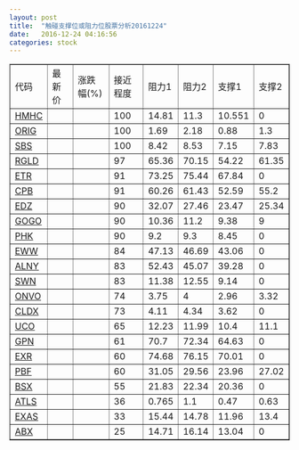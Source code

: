 ```yaml
---
layout: post
title:  "触碰支撑位或阻力位股票分析20161224"
date:   2016-12-24 04:16:56
categories: stock
---
```

<script type="text/javascript">
var stockList = []
stockList.push('gb_hmhc');
stockList.push('gb_orig');
stockList.push('gb_sbs');
stockList.push('gb_rgld');
stockList.push('gb_etr');
stockList.push('gb_cpb');
stockList.push('gb_edz');
stockList.push('gb_gogo');
stockList.push('gb_phk');
stockList.push('gb_eww');
stockList.push('gb_alny');
stockList.push('gb_swn');
stockList.push('gb_onvo');
stockList.push('gb_cldx');
stockList.push('gb_uco');
stockList.push('gb_gpn');
stockList.push('gb_exr');
stockList.push('gb_pbf');
stockList.push('gb_bsx');
stockList.push('gb_atls');
stockList.push('gb_exas');
stockList.push('gb_abx');
</script>
<table border="1">
 <tr>
 <td>代码</td>
 <td>最新价</td>
 <td>涨跌幅(%)</td>
 <td>接近程度</td>
 <td>阻力1</td>
 <td>阻力2</td>
 <td>支撑1</td>
 <td>支撑2</td>
</tr>
  <tr id="hmhc" class="red">
  <td><a href="http://stock.finance.sina.com.cn/usstock/quotes/HMHC.html" target="_blank">HMHC</a></td><td></td><td></td><td>100</td><td>14.81</td><td>11.3</td><td>10.551</td><td>0</td></tr>
  <tr id="orig" class="red">
  <td><a href="http://stock.finance.sina.com.cn/usstock/quotes/ORIG.html" target="_blank">ORIG</a></td><td></td><td></td><td>100</td><td>1.69</td><td>2.18</td><td>0.88</td><td>1.3</td></tr>
  <tr id="sbs" class="red">
  <td><a href="http://stock.finance.sina.com.cn/usstock/quotes/SBS.html" target="_blank">SBS</a></td><td></td><td></td><td>100</td><td>8.42</td><td>8.53</td><td>7.15</td><td>7.83</td></tr>
  <tr id="rgld" class="green">
  <td><a href="http://stock.finance.sina.com.cn/usstock/quotes/RGLD.html" target="_blank">RGLD</a></td><td></td><td></td><td>97</td><td>65.36</td><td>70.15</td><td>54.22</td><td>61.35</td></tr>
  <tr id="etr" class="red">
  <td><a href="http://stock.finance.sina.com.cn/usstock/quotes/ETR.html" target="_blank">ETR</a></td><td></td><td></td><td>91</td><td>73.25</td><td>75.44</td><td>67.84</td><td>0</td></tr>
  <tr id="cpb" class="green">
  <td><a href="http://stock.finance.sina.com.cn/usstock/quotes/CPB.html" target="_blank">CPB</a></td><td></td><td></td><td>91</td><td>60.26</td><td>61.43</td><td>52.59</td><td>55.2</td></tr>
  <tr id="edz" class="red">
  <td><a href="http://stock.finance.sina.com.cn/usstock/quotes/EDZ.html" target="_blank">EDZ</a></td><td></td><td></td><td>90</td><td>32.07</td><td>27.46</td><td>23.47</td><td>25.34</td></tr>
  <tr id="gogo" class="green">
  <td><a href="http://stock.finance.sina.com.cn/usstock/quotes/GOGO.html" target="_blank">GOGO</a></td><td></td><td></td><td>90</td><td>10.36</td><td>11.2</td><td>9.38</td><td>9</td></tr>
  <tr id="phk" class="red">
  <td><a href="http://stock.finance.sina.com.cn/usstock/quotes/PHK.html" target="_blank">PHK</a></td><td></td><td></td><td>90</td><td>9.2</td><td>9.3</td><td>8.45</td><td>0</td></tr>
  <tr id="eww" class="green">
  <td><a href="http://stock.finance.sina.com.cn/usstock/quotes/EWW.html" target="_blank">EWW</a></td><td></td><td></td><td>84</td><td>47.13</td><td>46.69</td><td>43.06</td><td>0</td></tr>
  <tr id="alny" class="green">
  <td><a href="http://stock.finance.sina.com.cn/usstock/quotes/ALNY.html" target="_blank">ALNY</a></td><td></td><td></td><td>83</td><td>52.43</td><td>45.07</td><td>39.28</td><td>0</td></tr>
  <tr id="swn" class="red">
  <td><a href="http://stock.finance.sina.com.cn/usstock/quotes/SWN.html" target="_blank">SWN</a></td><td></td><td></td><td>83</td><td>11.38</td><td>12.55</td><td>9.14</td><td>0</td></tr>
  <tr id="onvo" class="red">
  <td><a href="http://stock.finance.sina.com.cn/usstock/quotes/ONVO.html" target="_blank">ONVO</a></td><td></td><td></td><td>74</td><td>3.75</td><td>4</td><td>2.96</td><td>3.32</td></tr>
  <tr id="cldx" class="green">
  <td><a href="http://stock.finance.sina.com.cn/usstock/quotes/CLDX.html" target="_blank">CLDX</a></td><td></td><td></td><td>73</td><td>4.11</td><td>4.34</td><td>3.62</td><td>0</td></tr>
  <tr id="uco" class="green">
  <td><a href="http://stock.finance.sina.com.cn/usstock/quotes/UCO.html" target="_blank">UCO</a></td><td></td><td></td><td>65</td><td>12.23</td><td>11.99</td><td>10.4</td><td>11.1</td></tr>
  <tr id="gpn" class="red">
  <td><a href="http://stock.finance.sina.com.cn/usstock/quotes/GPN.html" target="_blank">GPN</a></td><td></td><td></td><td>61</td><td>70.7</td><td>72.34</td><td>64.63</td><td>0</td></tr>
  <tr id="exr" class="green">
  <td><a href="http://stock.finance.sina.com.cn/usstock/quotes/EXR.html" target="_blank">EXR</a></td><td></td><td></td><td>60</td><td>74.68</td><td>76.15</td><td>70.01</td><td>0</td></tr>
  <tr id="pbf" class="green">
  <td><a href="http://stock.finance.sina.com.cn/usstock/quotes/PBF.html" target="_blank">PBF</a></td><td></td><td></td><td>60</td><td>31.05</td><td>29.56</td><td>23.96</td><td>27.02</td></tr>
  <tr id="bsx" class="red">
  <td><a href="http://stock.finance.sina.com.cn/usstock/quotes/BSX.html" target="_blank">BSX</a></td><td></td><td></td><td>55</td><td>21.83</td><td>22.34</td><td>20.36</td><td>0</td></tr>
  <tr id="atls" class="red">
  <td><a href="http://stock.finance.sina.com.cn/usstock/quotes/ATLS.html" target="_blank">ATLS</a></td><td></td><td></td><td>36</td><td>0.765</td><td>1.1</td><td>0.47</td><td>0.63</td></tr>
  <tr id="exas" class="green">
  <td><a href="http://stock.finance.sina.com.cn/usstock/quotes/EXAS.html" target="_blank">EXAS</a></td><td></td><td></td><td>33</td><td>15.44</td><td>14.78</td><td>11.96</td><td>13.4</td></tr>
  <tr id="abx" class="red">
  <td><a href="http://stock.finance.sina.com.cn/usstock/quotes/ABX.html" target="_blank">ABX</a></td><td></td><td></td><td>25</td><td>14.71</td><td>16.14</td><td>13.04</td><td>0</td></tr>
</table>
